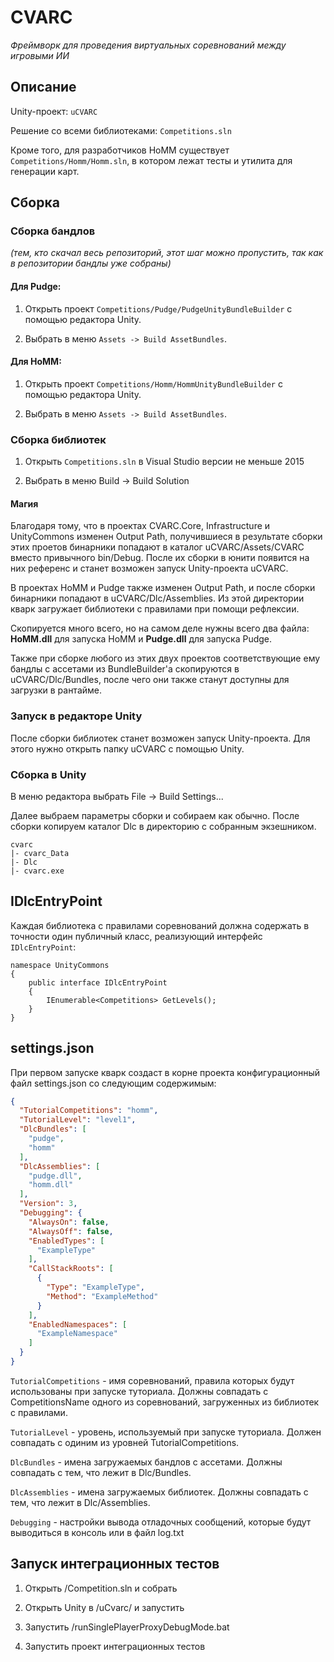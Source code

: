 # CVARC

*Фреймворк для проведения виртуальных соревнований между игровыми ИИ*


## Описание

Unity-проект: `uCVARC`

Решение со всеми библиотеками: `Competitions.sln`

Кроме того, для разработчиков HoMM существует `Competitions/Homm/Homm.sln`, 
в котором лежат тесты и утилита для генерации карт.


## Сборка


### Сборка бандлов
*(тем, кто скачал весь репозиторий, этот шаг можно пропустить, так как в репозитории бандлы уже собраны)*

#### Для Pudge:

1. Открыть проект `Competitions/Pudge/PudgeUnityBundleBuilder` с помощью редактора Unity.

2. Выбрать в меню `Assets -> Build AssetBundles`.

#### Для HoMM:

1. Открыть проект `Competitions/Homm/HommUnityBundleBuilder` с помощью редактора Unity.

2. Выбрать в меню `Assets -> Build AssetBundles`.


### Сборка библиотек

1. Открыть `Competitions.sln` в Visual Studio версии не меньше 2015

2. Выбрать в меню Build -> Build Solution


#### Магия

Благодаря тому, что в проектах CVARC.Core, Infrastructure и UnityCommons изменен Output Path, 
получившиеся в результате сборки этих проетов бинарники попадают в каталог uCVARC/Assets/CVARC вместо 
привычного bin/Debug.
После их сборки в юнити появится на них референс и станет возможен запуск Unity-проекта uCVARC.

В проектах HoMM и Pudge также изменен Output Path, и после сборки бинарники попадают в uCVARC/Dlc/Assemblies. 
Из этой директории кварк загружает библиотеки с правилами при помощи рефлексии.

Скопируется много всего, но на самом деле нужны всего два файла: **HoMM.dll** для запуска HoMM и **Pudge.dll** для запуска Pudge.

Также при сборке любого из этих двух проектов соответствующие ему бандлы с ассетами из BundleBuilder'а скопируются 
в uCVARC/Dlc/Bundles, после чего они также станут доступны для загрузки в рантайме.


### Запуск в редакторе Unity

После сборки библиотек станет возможен запуск Unity-проекта. Для этого нужно открыть папку uCVARC с помощью Unity.


### Сборка в Unity

В меню редактора выбрать File -> Build Settings...

Далее выбраем параметры сборки и собираем как обычно.
После сборки копируем каталог Dlc в директорию с собранным экзешником.

```
cvarc
|- cvarc_Data
|- Dlc
|- cvarc.exe
```


## IDlcEntryPoint


Каждая библиотека с правилами соревнований должна содержать в точности один публичный класс, реализующий интерфейс `IDlcEntryPoint`:

```CSharp
namespace UnityCommons
{
    public interface IDlcEntryPoint
    {
        IEnumerable<Competitions> GetLevels();
    }
}
```


## settings.json


При первом запуске кварк создаст в корне проекта конфигурационный файл settings.json со следующим содержимым:

```json
{
  "TutorialCompetitions": "homm",
  "TutorialLevel": "level1",
  "DlcBundles": [
    "pudge",
    "homm"
  ],
  "DlcAssemblies": [
    "pudge.dll",
    "homm.dll"
  ],
  "Version": 3,
  "Debugging": {
    "AlwaysOn": false,
    "AlwaysOff": false,
    "EnabledTypes": [
      "ExampleType"
    ],
    "CallStackRoots": [
      {
        "Type": "ExampleType",
        "Method": "ExampleMethod"
      }
    ],
    "EnabledNamespaces": [
      "ExampleNamespace"
    ]
  }
}
```

`TutorialCompetitions` - имя соревнований, правила которых будут использованы при запуске туториала. 
Должны совпадать с CompetitionsName одного из соревнований, загруженных из библиотек с правилами.

`TutorialLevel` - уровень, используемый при запуске туториала. 
Должен совпадать с одиним из уровней TutorialCompetitions.

`DlcBundles` - имена загружаемых бандлов с ассетами. 
Должны совпадать с тем, что лежит в Dlc/Bundles.

`DlcAssemblies` - имена загружаемых библиотек. 
Должны совпадать с тем, что лежит в Dlc/Assemblies.

`Debugging` - настройки вывода отладочных сообщений, которые будут выводиться в консоль или в файл log.txt

## Запуск интеграционных тестов

1. Открыть /Competition.sln и собрать

2. Открыть Unity в /uCvarc/ и запустить

3. Запустить /runSinglePlayerProxyDebugMode.bat 

4. Запустить проект интеграционных тестов



